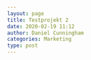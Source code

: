 ```yaml
---
layout: page
title: Testprojekt 2
date: 2020-02-19 11:12
author: Daniel Cunningham
categories: Marketing
type: post
---
```



